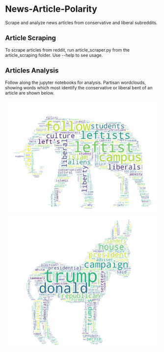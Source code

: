 # News-Article-Polarity
Scrape and analyze news articles from conservative and liberal subreddits.
 
## Article Scraping
To scrape articles from reddit, run article_scraper.py from the article_scraping folder.  Use --help to see usage.   

## Articles Analysis
Follow along the jupyter notebooks for analysis.  Partisan wordclouds, showing words which most identify the conservative or liberal bent of an article are shown below.

![alt text](Conservative_Word_Cloud.png) ![alt text](Liberal_Word_Cloud.png)


